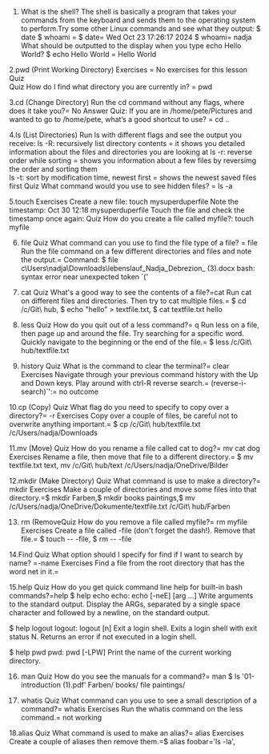1. What is the shell? The shell is basically a program that takes your commands from the keyboard and sends them to the operating system to perform.Try some other Linux commands and see what they output:
$ date $ whoami = $ date= Wed Oct 23 17:26:17 2024  $ whoami= nadja
What should be outputted to the display when you type echo Hello World? $ echo Hello World = Hello World

2.pwd (Print Working Directory)
Exercises = No exercises for this lesson Quiz  
Quiz How do I find what directory you are currently in? =  pwd

3.cd (Change Directory)
Run the cd command without any flags, where does it take you?= No Answer
Quiz: If you are in /home/pete/Pictures and wanted to go to /home/pete, what’s a good shortcut to use? = cd ..

4.ls (List Directories)
Run ls with different flags and see the output you receive:
ls -R: recursively list directory contents =  it  shows you detailed information about the files and directories you are looking at
ls -r: reverse order while sorting = shows you information about a few files by reversimg the order and sorting them  
ls -t: sort by modification time, newest first = shows the newest saved files first 
Quiz What command would you use to see hidden files? = ls -a

5.touch
Exercises
Create a new file: touch mysuperduperfile
Note the timestamp: Oct 30 12:18  mysuperduperfile
Touch the file and check the timestamp once again:
Quiz How do you create a file called myfile?: touch myfile

6. file
Quiz
What command can you use to find the file type of a file? = file
Run the file command on a few different directories and files and note the output.= Command: $ file c\Users\nadja\Downloads\lebenslauf_Nadja_Debrezion_ (3).docx
bash: syntax error near unexpected token `('

7. cat
Quiz
What's a good way to see the contents of a file?=cat
Run cat on different files and directories. Then try to cat multiple files.= $ cd /c/Git\ hub, $ echo "hello" > textfile.txt, $ cat textfile.txt hello

8. less
Quiz
How do you quit out of a less command?= q
Run less on a file, then page up and around the file. Try searching for a specific word. Quickly navigate to the beginning or the end of the file.= $ less /c/Git\ hub/textfile.txt

9. history
Quiz
What is the command to clear the terminal?= clear
Exercises
Navigate through your previous command history with the Up and Down keys. Play around with ctrl-R reverse search.= (reverse-i-search)`':= no outcome

10.cp (Copy)
Quiz
What flag do you need to specify to copy over a directory?= -r
Exercises
Copy over a couple of files, be careful not to overwrite anything important.= $ cp /c/Git\ hub/textfile.txt /c/Users/nadja/Downloads

11.mv (Move)
Quiz
How do you rename a file called cat to dog?= mv cat dog
Exercises
Rename a file, then move that file to a different directory.= $ mv textfile.txt text, mv /c/Git\ hub/text /c/Users/nadja/OneDrive/Bilder

12.mkdir (Make Directory)
Quiz
What command is use to make a directory?=  mkdir
Exercises
Make a couple of directories and move some files into that directory.=$ mkdir Farben,$ mkdir books paintings,$ mv /c/Users/nadja/OneDrive/Dokumente/textfile.txt /c/Git\ hub/Farben

13. rm (RemoveQuiz
How do you remove a file called myfile?= rm myfile
Exercises
Create a file called -file (don't forget the dash!). Remove that file.= $ touch -- -file, $ rm -- -file

14.Find
Quiz
What option should I specify for find if I want to search by name? =-name
Exercises
Find a file from the root directory that has the word net in it.=

15.help
Quiz
How do you get quick command line help for built-in bash commands?=help
$ help echo
echo: echo [-neE] [arg ...]
    Write arguments to the standard output.
Display the ARGs, separated by a single space character and followed by a
newline, on the standard output.

$ help logout
logout: logout [n]
    Exit a login shell.
    Exits a login shell with exit status N.  Returns an error if not executed
    in a login shell.

$ help pwd
pwd: pwd [-LPW]
    Print the name of the current working directory.

16. man
Quiz
How do you see the manuals for a command?= man 
$ ls
'01-introduction (1).pdf'   Farben/   books/   file   paintings/

17. whatis
Quiz
What command can you use to see a small description of a command?= whatis
Exercises
Run the whatis command on the less command.= not working

18.alias
Quiz
What command is used to make an alias?= alias
Exercises
Create a couple of aliases then remove them.=$ alias foobar='ls -la', 






















































